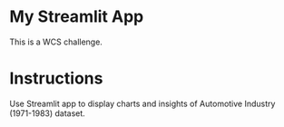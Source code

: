 # My Streamlit App
This is a WCS challenge.

# Instructions
Use Streamlit app to display charts and insights of Automotive Industry (1971-1983) dataset. 
